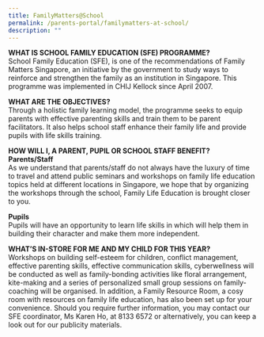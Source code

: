 ```yaml
---
title: FamilyMatters@School
permalink: /parents-portal/familymatters-at-school/
description: ""
---
```

<p><strong>WHAT IS SCHOOL FAMILY EDUCATION (SFE) PROGRAMME?<br /></strong>School Family Education (SFE), is one of the recommendations of Family Matters Singapore, an initiative by the government to study ways to reinforce and strengthen the family as an institution in Singapore. This programme was implemented in CHIJ Kellock since April 2007.&nbsp;</p>
<p><strong>WHAT ARE THE OBJECTIVES?<br /></strong>Through a holistic family learning model, the programme seeks to equip parents with effective parenting skills and train them to be parent facilitators. It also helps school staff enhance their family life and provide pupils with life skills training.&nbsp;</p>
<p><strong>HOW WILL I, A PARENT, PUPIL OR SCHOOL STAFF BENEFIT?<br /></strong><strong>Parents/Staff<br /></strong>As we understand that parents/staff do not always have the luxury of time to travel and attend public seminars and workshops on family life education topics held at different locations in Singapore, we hope that by organizing the workshops through the school, Family Life Education is brought closer to you.&nbsp;</p>
<p><strong>Pupils<br /></strong>Pupils will have an opportunity to learn life skills in which will help them in building their character and make them more independent.&nbsp;</p>
<p><strong>WHAT&rsquo;S IN-STORE FOR ME AND MY CHILD FOR THIS YEAR?<br /></strong>Workshops on building self-esteem for children, conflict management, effective parenting skills, effective communication skills, cyberwellness will be conducted as well as family-bonding activities like floral arrangement, kite-making and a series of personalized small group sessions on family-coaching will be organised. In addition, a Family Resource Room, a cosy room with resources on family life education, has also been set up for your convenience. Should you require further information, you may contact our SFE coordinator, Ms Karen Ho, at&nbsp;8133 6572 or alternatively, you can keep a look out for our publicity materials.</p>